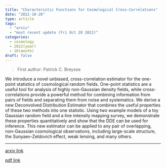 ```yaml
---
title: "Characteristic Functions for Cosmological Cross-Correlations"
date: "2022-10-26"
type: article
tags:
  - "arxiv"
  - "most recent update (Fri Oct 28 2022)"
categories:
  - cosmology
  - 2022(year)
  - 10(month)
draft: false
---
```


> First author: Patrick C. Breysse

 We introduce a novel unbiased, cross-correlation estimator for the one-point
statistics of cosmological random fields. One-point statistics are a useful
tool for analysis of highly non-Gaussian density fields, while
cross-correlations provide a powerful method for combining information from
pairs of fields and separating them from noise and systematics. We derive a new
Deconvolved Distribution Estimator that combines the useful properties of these
two methods into one statistic. Using two example models of a toy Gaussian
random field and a line intensity mapping survey, we demonstrate these
properties quantitatively and show that the DDE can be used for inference. This
new estimator can be applied to any pair of overlapping, non-Gaussian
cosmological observations, including large-scale structure, the
Sunyaev-Zeldovich effect, weak lensing, and many others.

---
[arxiv link](http://arxiv.org/abs/2210.14902v1)

[pdf link](http://arxiv.org/pdf/2210.14902v1)